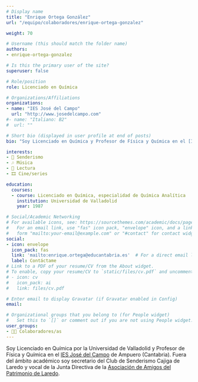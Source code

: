 ```yaml
---
# Display name
title: "Enrique Ortega González"
url: "/equipo/colaboradores/enrique-ortega-gonzalez"

weight: 70

# Username (this should match the folder name)
authors:
- enrique-ortega-gonzalez

# Is this the primary user of the site?
superuser: false

# Role/position
role: Licenciado en Química

# Organizations/Affiliations
organizations:
- name: "IES José del Campo"
  url: "http://www.josedelcampo.com"
#- name: "Italiano: B2"
#  url: ""  

# Short bio (displayed in user profile at end of posts)
bio: "Soy Licenciado en Química y Profesor de Física y Química en el [IES José del Campo](http://www.josedelcampo.com) de Ampuero (Cantabria)."

interests:
- 🥾 Senderismo
- 🎶 Música
- 📖 Lectura
- 🎞️ Cine/series

education:
  courses:
  - course: Licenciado en Química, especialidad de Química Analítica
    institution: Universidad de Valladolid
    year: 1987  

# Social/Academic Networking
# For available icons, see: https://sourcethemes.com/academic/docs/page-builder/#icons
#   For an email link, use "fas" icon pack, "envelope" icon, and a link in the
#   form "mailto:your-email@example.com" or "#contact" for contact widget.
social:
- icon: envelope
  icon_pack: fas
  link: 'mailto:enrique.ortega@educantabria.es'  # For a direct email link, use "mailto:test@example.org".
  label: Contáctame
# Link to a PDF of your resume/CV from the About widget.
# To enable, copy your resume/CV to `static/files/cv.pdf` and uncomment the lines below.
# - icon: cv
#   icon_pack: ai
#   link: files/cv.pdf

# Enter email to display Gravatar (if Gravatar enabled in Config)
email:

# Organizational groups that you belong to (for People widget)
#   Set this to `[]` or comment out if you are not using People widget.
user_groups:
- 🙌🏼 Colaboradores/as
---
```


Soy Licenciado en Química por la Universidad de Valladolid y Profesor de Física y Química en el [IES José del Campo](http://www.josedelcampo.com) de Ampuero (Cantabria). Fuera del ámbito académico soy secretario del Club de Senderismo Cajiga de Laredo y vocal de la Junta Directiva de la [Asociación de Amigos del Patrimonio de Laredo](http://amigosdelpatrimoniodelaredo.es).